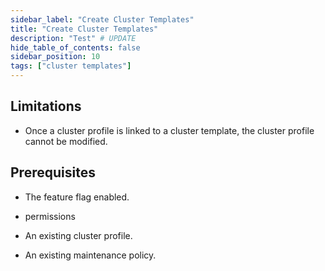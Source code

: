 ```yaml
---
sidebar_label: "Create Cluster Templates"
title: "Create Cluster Templates"
description: "Test" # UPDATE
hide_table_of_contents: false
sidebar_position: 10
tags: ["cluster templates"]
---
```


## Limitations

- Once a cluster profile is linked to a cluster template, the cluster profile cannot be modified.

## Prerequisites

- The feature flag enabled.

- permissions

- An existing cluster profile.

- An existing maintenance policy.
